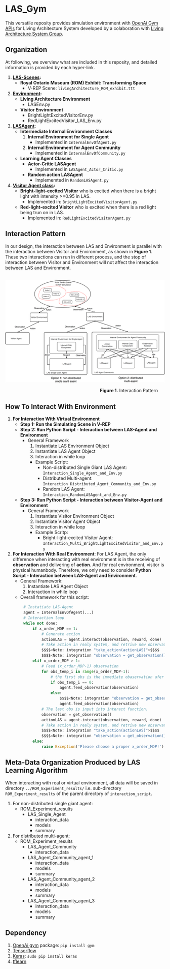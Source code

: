 # LAS_Gym
This versatile reposity provides simulation environment with [OpenAi Gym APIs](https://gym.openai.com/docs/) for Living Architecture System developed by a colaboration with [Living Architecture System Group](http://livingarchitecturesystems.com).

## Organization
At following, we overview what are included in this reposity, and detailed information is provided by each hyper-link.
1. **[LAS-Scenes](https://github.com/UWaterloo-ASL/LAS_Gym/tree/ROM_Agent_Community_LM/LAS-Scenes):**
   * **Royal Ontario Museum (ROM) Exhibit: Transforming Space**
      * V-REP Scene: `livingArchitecture_ROM_exhibit.ttt`
2. **[Environment](https://github.com/UWaterloo-ASL/LAS_Gym/tree/ROM_Agent_Community_LM/Environment):**
   * **Living Architecture Environment**
      * LASEnv.py
   * **Visitor Environment**
      * BrightLightExcitedVisitorEnv.py
      * RedLightExcitedVisitor_LAS_Env.py
3. **[LASAgent](https://github.com/UWaterloo-ASL/LAS_Gym/tree/ROM_Agent_Community_LM/LASAgent):**
   * **Intermediate Internal Environment Classes**
      1. **Internal Environment for Single Agent** 
         * Implemented in `InternalEnvOfAgent.py`
      2. **Internal Environment for Agent Community**
         * Implemented in `InternalEnvOfCommunity.py`
   * **Learning Agent Classes**
      * **Actor-Critic LASAgent**
         * Implemented in `LASAgent_Actor_Critic.py`
      * **Random action LASAgent**
         * Implememted in `RandomLASAgent.py`
4. **[Visitor Agent class](https://github.com/UWaterloo-ASL/LAS_Gym/tree/ROM_Agent_Community_LM/VisitorAgent):** 
      * **Bright-light-excited Visitor** who is excited when there is a bright light with intensity >=0.95 in LAS.
         * Implemented in: `BrightLightExcitedVisitorAgent.py`
      * **Red-light-excited Visitor** who is excited when there is a red light being trun on in LAS.
         * Implemented in: `RedLightExcitedVisitorAgent.py`
## Interaction Pattern
In our design, the interaction between LAS and Environment is parallel with the interaction between Visitor and Environment, as shown in **Figure 1**. These two interactions can run in different process, and the stop of interaction between Visitor and Environment will not affect the interaction between LAS and Environment.

&nbsp; &nbsp; &nbsp; &nbsp; &nbsp; &nbsp; &nbsp; &nbsp; &nbsp; &nbsp; &nbsp; &nbsp; &nbsp; &nbsp; &nbsp; &nbsp; &nbsp; &nbsp; &nbsp; &nbsp; &nbsp; &nbsp; &nbsp; <img src="https://github.com/UWaterloo-ASL/LAS_Gym/blob/ROM_Agent_Community_LM/InitialDesignIdeas/DesignFigures/Interaction_Pattern.png"  /> 

&nbsp; &nbsp; &nbsp; &nbsp; &nbsp; &nbsp; &nbsp; &nbsp; &nbsp; &nbsp; &nbsp; &nbsp; &nbsp; &nbsp; &nbsp; &nbsp; &nbsp; &nbsp; &nbsp; &nbsp; &nbsp; &nbsp; &nbsp; &nbsp; &nbsp; &nbsp; &nbsp; &nbsp; &nbsp; &nbsp; &nbsp; &nbsp; &nbsp; &nbsp; &nbsp; &nbsp; &nbsp; &nbsp; **Figure 1.** Interaction Pattern
## How To Interact With Environment
1. **For Interaction With Virtual Environment**
   * **Step 1: Run the Simulating Scene in V-REP**
   * **Step 2: Run Python Script - Interaction between LAS-Agent and Environment**
      * General Framework
         1. Instantiate LAS Environment Object
         2. Instantiate LAS Agent Object
         3. Interaction in while loop
         * Example Script: 
            * Non-distributed Single Giant LAS Agent: `Interaction_Single_Agent_and_Env.py` 
            * Distributed Multi-agent: `Interaction_Distributed_Agent_Community_and_Env.py`
            * Random LAS Agent: `Interaction_RandomLASAgent_and_Env.py`
   * **Step 3: Run Python Script - Interaction between Visitor-Agent and Environment**
      * General Framework
         1. Instantiate Visitor Environment Object
         2. Instantiate Visitor Agent Object
         3. Interaction in while loop
         * Example Scritp:
            * Bright-light-excited Visitor Agent: `Interaction_Multi_BrightLightExcitedVisitor_and_Env.py`
2. **For Interaction With Real Environment**: For LAS Agent, the only difference when interacting with real environment is in the receiving of **observation** and delivering of **action**. And for real environment, visitor is physical humanbody. Therefore, we only need to consider **Python Script - Interaction between LAS-Agent and Environment**.
   * General Framework:
      1. Instantiate LAS Agent Object
      2. Interaction in while loop
   * Overall framework for this script:
```python
        # Instatiate LAS-Agent
        agent = InternalEnvOfAgent(...)
        # Interaction loop
        while not done:
            if x_order_MDP == 1:
                # Generate action
                actionLAS = agent.interact(observation, reward, done)
                # Take action in realy system, and retrive new observation
                $$$$<Note: integration "take_action(actionLAS)">$$$$
                $$$$<Note: integration "observation = get_observation()">$$$$
            elif x_order_MDP > 1:
                # Feed (x_order_MDP-1) observation
                for obs_temp_i in range(x_order_MDP-1):
                    # the first obs is the immediate obaservation afer taking action
                    if obs_temp_i == 0: 
                        agent.feed_observation(observation)
                    else:
                        $$$$<Note: integration "observation = get_observation()">$$$$
                        agent.feed_observation(observation)
                # The last obs is input into interact function.
                observation = get_observation()
                actionLAS = agent.interact(observation, reward, done)
                # Take action in realy system, and retrive new observation
                $$$$<Note: integration "take_action(actionLAS)">$$$$
                $$$$<Note: integration "observation = get_observation()">$$$$
            else:
                raise Exception('Please choose a proper x_order_MDP!')
```

## Meta-Data Organization Produced by LAS Learning Algorithm
When interacting with real or virtual environment, all data will be saved in directory `../ROM_Experiment_results/` i.e. sub-directory `ROM_Experiment_results` of the parent directory of `interaction_script`.
1. For non-distributed single giant agent:
   * ROM_Experiment_results
      * LAS_Single_Agent
         * interaction_data
         * models
         * summary
2. For distributed multi-agent:
   * ROM_Experiment_results
      * LAS_Agent_Community
         * interaction_data
      * LAS_Agent_Community_agent_1
         * interaction_data
         * models
         * summary
      * LAS_Agent_Community_agent_2
         * interaction_data
         * models
         * summary
      * LAS_Agent_Community_agent_3
         * interaction_data
         * models
         * summary

## Dependency
   1. [OpenAi gym](https://gym.openai.com/docs/#installation) package: `pip install gym`
   2. [Tensorflow](https://www.tensorflow.org/install/)
   3. [Keras](https://keras.io/#installation): `sudo pip install keras`
   4. [tflearn](http://tflearn.org/installation/)
